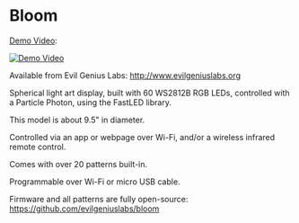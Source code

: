 # Bloom

[Demo Video](https://youtu.be/1ne9Ra7c7DI):

[![Demo Video](http://img.youtube.com/vi/1ne9Ra7c7DI/0.jpg)](https://youtu.be/1ne9Ra7c7DI)

Available from Evil Genius Labs: http://www.evilgeniuslabs.org

Spherical light art display, built with 60 WS2812B RGB LEDs, controlled with a Particle Photon, using the FastLED library.

This model is about 9.5" in diameter.

Controlled via an app or webpage over Wi-Fi, and/or a wireless infrared remote control.

Comes with over 20 patterns built-in.

Programmable over Wi-Fi or micro USB cable.

Firmware and all patterns are fully open-source:
https://github.com/evilgeniuslabs/bloom
